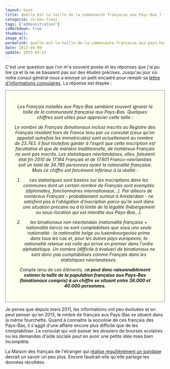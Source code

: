 ```yaml
---
layout: base
title: Quelle est la taille de la communauté française aux Pays-Bas ?
categorie: ik-ben-frans
tags: ["administration"]
isMarkdown: true
thumbnail: 
image_alt: 
permalink: quelle-est-la-taille-de-la-communaute-francaise-aux-pays-bas/
date: 2013-04-09
update: 2013-04-11
---
```




C'est une question que l'on m'a souvent posée et les réponses que j'ai pu lire ça et là ne se basaient pas sur des études précises. Jusqu'au jour où notre consul général nous a envoyé un petit encadré pour remplir sa [lettre d'informations consulaires](http://www.consulfrance-amsterdam.org/Lettres-d-informations-consulaires). La réponse est étayée :

<!--excerpt-->

<!-- HTML -->
<div style="border:1px solid grey; background-color:#FFFFEE; padding:15px; font-style:italic; width=530px; text-align:center; padding:2em;">

Les Français installés aux Pays-Bas semblent souvent ignorer la taille de la communauté française aux Pays-Bas. Quelques chiffres sont utiles pour apprécier cette taille :

Le nombre de Français (binationaux inclus) inscrits au Registre des Français résidant hors de France tenu par ce consulat (ceux qu'on appelait autrefois les immatriculés) sont actuellement au nombre de 23.743. Il faut toutefois garder à l'esprit que cette inscription est facultative et que de manière traditionnelle, de nombreux Français ne sont pas inscrits. Les statistiques néerlandaises, elles, faisaient état fin 2010 de 17.184 Français et de 17.601 Franco-néerlandais soit un total de 34.785 personnes ayant la nationalité française. Mais ce chiffre est forcément inférieur à la réalité :


1) ces statistiques sont basées sur les inscriptions dans les communes dont un certain nombre de Français sont exemptés (diplomates, fonctionnaires internationaux...). Par ailleurs de nombreux Français - probablement surtout à Amsterdam - ne satisfont pas à l'obligation d'inscription parce qu'ils sont dans une situation précaire ou à la limite de la légalité (hébergement ou sous-location qui est interdite aux Pays-Bas...).

2) les binationaux non néerlandais (nationalité française + nationalité tierce) ne sont comptabilisés que sous une seule nationalité : la nationalité belge ou luxembourgeoise prime dans tous les cas et, pour les autres pays européens, la nationalité retenue est celle qui arrive en premier dans l'ordre alphabétique. Un nombre (difficile à évaluer) de binationaux ne sont donc pas comptabilisés comme Français dans les statistiques néerlandaises.

Compte tenu de ces éléments, o**n peut donc raisonnablement estimer la taille de la population française aux Pays-Bas (binationaux compris) à un chiffre se situant entre 36.000 et 40.000 personnes.**


</div>
<!-- / HTML -->

Je pense que depuis mars 2011, les informations ont peu évoluées et on peut penser qu'en 2013, le nmbre de français aux Pays-Bas se situent dans la même fourchette. Quand à connaitre la socioloie de ces français des Pays-Bas, il s'aggit d'une affaire encore plus difficile que de les cmoptabiliser. Le consulat qui voit passer les dossiers de bourses scolaires ou les demandes d'aide sociale peut en avoir une petite idée mais bien incomplète. 

La Maison des français de l'étranger qui [réalise réguilièrement un sondage](/qui-es-tu-expatrie-francais) devrait un savoir un peu plus. Encore faudrait-elle qu'elle partage les données récoltées.
